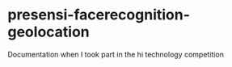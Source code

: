# presensi-facerecognition-geolocation
 Documentation when I took part in the hi technology competition
